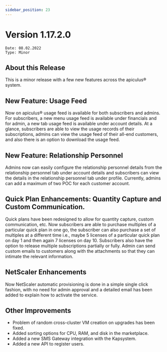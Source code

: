```yaml
---
sidebar_position: 23
---
```

# Version 1.17.2.0
```
Date: 08.02.2022
Type: Minor
```

## About this Release

This is a minor release with a few new features across the apiculus® system.

## New Feature: Usage Feed

Now on apiculus® usage feed is available for both subscribers and admins. For subscribers, a new menu usage feed is available under financials and for admin, a new tab usage feed is available under account details. At a glance, subscribers are able to view the usage records of their subscriptions, admins can view the usage feed of their all-end customers, and also there is an option to download the usage feed.

## New Feature: Relationship Personnel

Admins now can easily configure the relationship personnel details from the relationship personnel tab under account details and subscribers can view the details in the relationship personnel tab under profile. Currently, admins can add a maximum of two POC for each customer account.

## Quick Plan Enhancements: Quantity Capture and Custom Communication.

Quick plans have been redesigned to allow for quantity capture, custom communication, etc. Now subscribers are able to purchase multiples of a particular quick plan in one go, the subscriber can also purchase a set of multiples at a different time i.e., maybe 5 licenses of a particular quick plan on day 1 and then again 7 licenses on day 10. Subscribers also have the option to release multiple subscriptions partially or fully. Admin can send custom emails to customers along with the attachments so that they can intimate the relevant information.

## NetScaler Enhancements

Now NetScaler automatic provisioning is done in a simple single click fashion, with no need for admin approval and a detailed email has been added to explain how to activate the service.

## Other Improvements

- Problem of random cross-cluster VM creation on upgrades has been fixed.
- Added sorting options for CPU, RAM, and disk in the marketplace.
- Added a new SMS Gateway integration with the Kapsystem.
- Added a new API to register users.



